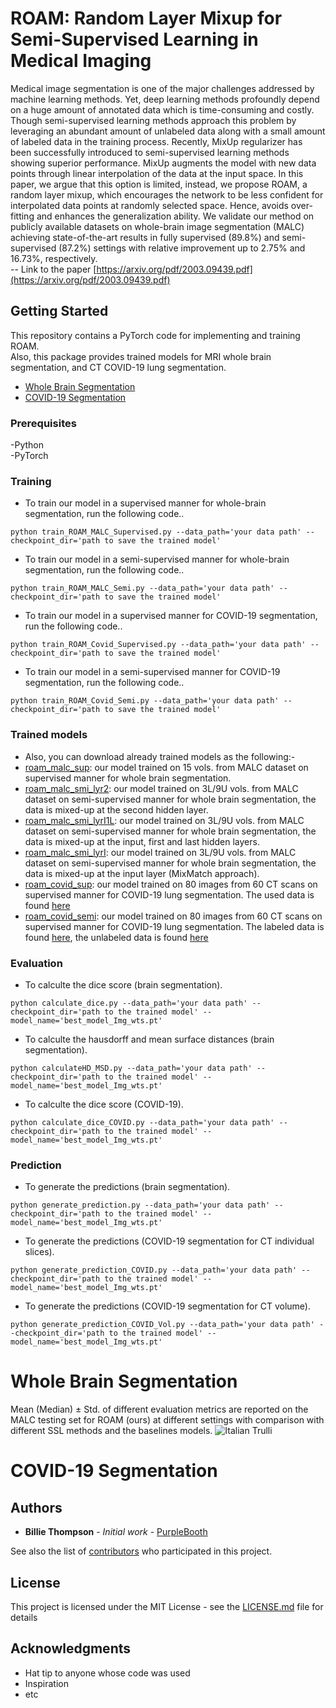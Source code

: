 
# ROAM: Random Layer Mixup for Semi-Supervised Learning in Medical Imaging
Medical image segmentation is one of the major challenges addressed by machine learning methods. Yet, deep learning methods profoundly depend on a huge amount of annotated data which is time-consuming and costly. Though semi-supervised learning methods approach this problem by leveraging an abundant amount of unlabeled data along with a small amount of labeled data in the training process. Recently, MixUp regularizer has been successfully introduced to semi-supervised learning methods showing superior performance. MixUp augments the model with new data points through linear interpolation of the data at the input space. In this paper, we argue that this option is limited, instead, we propose ROAM, a random layer mixup, which encourages the network to be less confident for interpolated data points at randomly selected space. Hence, avoids over-fitting and enhances the generalization ability. We validate our method on publicly available datasets on whole-brain image segmentation (MALC) achieving state-of-the-art results in fully supervised (89.8%) and semi-supervised (87.2%) settings with relative improvement up to 2.75% and 16.73%, respectively.
<br/> -- Link to the paper
[https://arxiv.org/pdf/2003.09439.pdf](https://arxiv.org/pdf/2003.09439.pdf) 

## Getting Started

This repository contains a PyTorch code for implementing and training ROAM. 
<br/> Also, this package provides trained models for MRI whole brain segmentation,  and CT COVID-19 lung segmentation. 
- [Whole Brain Segmentation](#Whole-Brain-Segmentation)
- [COVID-19 Segmentation](#COVID-19-Segmentation)


### Prerequisites

-Python <br/> 
-PyTorch

### Training 
- To train our model in a supervised manner for whole-brain segmentation, run the following code..
```
python train_ROAM_MALC_Supervised.py --data_path='your data path' --checkpoint_dir='path to save the trained model'
```
- To train our model in a semi-supervised manner for whole-brain segmentation, run the following code..
```
python train_ROAM_MALC_Semi.py --data_path='your data path' --checkpoint_dir='path to save the trained model'
```
- To train our model in a supervised manner for COVID-19 segmentation, run the following code..
```
python train_ROAM_Covid_Supervised.py --data_path='your data path' --checkpoint_dir='path to save the trained model'
```
- To train our model in a semi-supervised manner for  COVID-19 segmentation, run the following code..
```
python train_ROAM_Covid_Semi.py --data_path='your data path' --checkpoint_dir='path to save the trained model'
```
### Trained models
- Also, you can download already trained models as the following:-  <br/>
- [roam_malc_sup](trainedmodels/raom_malc_sup.pt): our model trained on 15 vols. from MALC dataset on supervised manner for whole brain segmentation.
- [roam_malc_smi_lyr2](trainedmodels/roam_malc_smi_lyr2.pt): our model trained on 3L/9U vols. from MALC dataset on semi-supervised manner for whole brain segmentation, the data is mixed-up at the second hidden layer.
- [roam_malc_smi_lyrI1L](trainedmodels/roam_malc_smi_lyrI1L.pt): our model trained on 3L/9U vols. from MALC dataset on semi-supervised manner for whole brain segmentation, the data is mixed-up at the input, first and last hidden layers.
- [roam_malc_smi_lyrI](trainedmodels/roam_malc_smi_lyrI.pt): our model trained on 3L/9U vols. from MALC dataset on semi-supervised manner for whole brain segmentation, the data is mixed-up at the input layer (MixMatch approach).
- [roam_covid_sup](trainedmodels/roam_covid_sup.pt): our model trained on 80 images from 60 CT scans on supervised manner for COVID-19 lung segmentation. The used data is found [here](http://medicalsegmentation.com/covid19/) 
- [roam_covid_semi](trainedmodels/roam_covid_sup.pt): our model trained on 80 images from 60 CT scans on supervised manner for COVID-19 lung segmentation. The labeled data is found [here](http://medicalsegmentation.com/covid19/), the unlabeled data is found [here](https://github.com/UCSD-AI4H/COVID-CT/tree/master/Images-processed)
### Evaluation
- To calculte the dice score (brain segmentation).
```
python calculate_dice.py --data_path='your data path' --checkpoint_dir='path to the trained model' --model_name='best_model_Img_wts.pt'
```
- To calculte the hausdorff and mean surface distances (brain segmentation).
```
python calculateHD_MSD.py --data_path='your data path' --checkpoint_dir='path to the trained model' --model_name='best_model_Img_wts.pt'
```
- To calculte the dice score (COVID-19).
```
python calculate_dice_COVID.py --data_path='your data path' --checkpoint_dir='path to the trained model' --model_name='best_model_Img_wts.pt'
```
### Prediction 
- To generate the predictions (brain segmentation).
```
python generate_prediction.py --data_path='your data path' --checkpoint_dir='path to the trained model' --model_name='best_model_Img_wts.pt'
```
- To generate the predictions (COVID-19 segmentation for CT individual slices).
```
python generate_prediction_COVID.py --data_path='your data path' --checkpoint_dir='path to the trained model' --model_name='best_model_Img_wts.pt'
```
- To generate the predictions (COVID-19 segmentation for CT volume).
```
python generate_prediction_COVID_Vol.py --data_path='your data path' --checkpoint_dir='path to the trained model' --model_name='best_model_Img_wts.pt'
```
# Whole Brain Segmentation
Mean (Median) ± Std. of different evaluation metrics are reported on the MALC testing set for ROAM (ours) at different settings with comparison with different SSL methods and the baselines models. 
<img src="pic_trulli.jpg" alt="Italian Trulli">

# COVID-19 Segmentation

## Authors

* **Billie Thompson** - *Initial work* - [PurpleBooth](https://github.com/PurpleBooth)

See also the list of [contributors](https://github.com/your/project/contributors) who participated in this project.

## License

This project is licensed under the MIT License - see the [LICENSE.md](LICENSE.md) file for details

## Acknowledgments

* Hat tip to anyone whose code was used
* Inspiration
* etc


